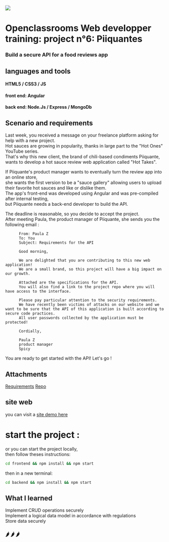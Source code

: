 #  ![](https://user.oc-static.com/upload/2021/07/29/16275605596354_PiiquanteLogo.png)
# Openclassrooms Web developper training: project n°6: Piiquantes

 ### Build a secure API for a food reviews app

## languages and tools

#### HTML5 / CSS3 / JS
#### front end: Angular
#### back end: Node.Js / Express / MongoDb

## Scenario and requirements

Last week, you received a message on your freelance platform asking for help with a new project.  
Hot sauces are growing in popularity, thanks in large part to the "Hot Ones" YouTube series.  
That's why this new client, the brand of chili-based condiments Piiquante, wants to develop a hot sauce review web application called "Hot Takes".   

If Piiquante's product manager wants to eventually turn the review app into an online store,  
she wants the first version to be a "sauce gallery" allowing users to upload their favorite hot sauces and like or dislike them.      
The app's front-end was developed using Angular and was pre-compiled after internal testing,   
but Piiquante needs a back-end developer to build the API.   

The deadline is reasonable, so you decide to accept the project.   
After meeting Paula, the product manager of Piiquante, she sends you the following email :

 

          From: Paula Z   
          To: You   
          Subject: Requirements for the API   
        
          Good morning,   
        
          We are delighted that you are contributing to this new web application!   
          We are a small brand, so this project will have a big impact on our growth.   
        
          Attached are the specifications for the API.   
          You will also find a link to the project repo where you will have access to the interface.   
        
          Please pay particular attention to the security requirements.   
          We have recently been victims of attacks on our website and we want to be sure that the API of this application is built according to secure code practices.       
          All user passwords collected by the application must be protected!      
        
          Cordially,   
        
          Paula Z  
          product manager   
          Spicy   


You are ready to get started with the API! Let's go !
## Attachments

[Requirements](/Requirements_DW_P6.pdf)
[Repo](https://github.com/OpenClassrooms-Student-Center/Web-Developer-P6)


## site web
you can visit a [site demo here](https://piiquantesdeploy.onrender.com/login)

# start the project :

or you can start the project locally,   
then follow theses instructions:

```bash
cd frontend && npm install && npm start
```

then in a new terminal:
```bash
cd backend && npm install && npm start
```
## What I learned

Implement CRUD operations securely   
Implement a logical data model in accordance with regulations   
Store data securely  


   ###    🌶️ 🌶️ 🌶️   ###


